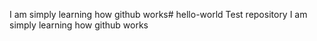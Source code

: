 I am simply learning how github works# hello-world
Test repository
I am simply learning how github works
